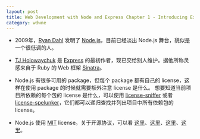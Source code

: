 ```yaml
---
layout: post
title: Web Development with Node and Express Chapter 1 - Introducing Express
category: wdwne
---
```


* 2009年，[Ryan Dahl](https://github.com/ry) 发明了 [Node.js](https://nodejs.org/en/)，目前已经淡出 Node.js 舞台，貌似是一个很低调的人。

* [TJ Holowaychuk](https://github.com/tj) 是 [Express](http://expressjs.com/) 的最初作者，现已交给别人维护。据他所称灵感来自于 Ruby 的 Web 框架 [Sinatra](http://www.sinatrarb.com/)。

* Node.js 有很多可用的 package，但每个 package 都有自己的 license，这样在使用 package 的时候就需要额外注意 license 是什么。 想要知道当前项目所依赖的每个包的 license 是什么，可以使用 [license-sniffer](https://github.com/mwilliamson/node-license-sniffer) 或者 [license-spelunker](https://github.com/mbrevoort/node-license-spelunker)，它们都可以递归查找并列出项目中所有依赖包的 license。

* Node.js 使用 [MIT](http://www.opensource.org/licenses/mit-license.php) license。关于开源协议，可以看 [这里](http://opensource.org/licenses/alphabetical)、[这里](http://www.cnx-software.com/2011/10/10/open-source-licenses-overview-gpl-lgpl-apache-bsd/)、[这里](http://www.awflasher.com/blog/archives/939)、[这里](http://www.ruanyifeng.com/blog/2011/05/how_to_choose_free_software_licenses.html)。
